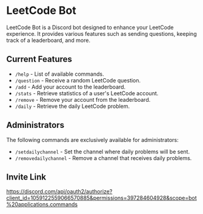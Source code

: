 # LeetCode Bot

LeetCode Bot is a Discord bot designed to enhance your LeetCode experience. It provides various features such as sending questions, keeping track of a leaderboard, and more.

## Current Features

- `/help` - List of available commands.
- `/question` - Receive a random LeetCode question.
- `/add` - Add your account to the leaderboard.
- `/stats` - Retrieve statistics of a user's LeetCode account.
- `/remove` - Remove your account from the leaderboard.
- `/daily` - Retrieve the daily LeetCode problem.

## Administrators

The following commands are exclusively available for administrators:

- `/setdailychannel` - Set the channel where daily problems will be sent.
- `/removedailychannel` - Remove a channel that receives daily problems.

## Invite Link
https://discord.com/api/oauth2/authorize?client_id=1059122559066570885&permissions=397284604928&scope=bot%20applications.commands